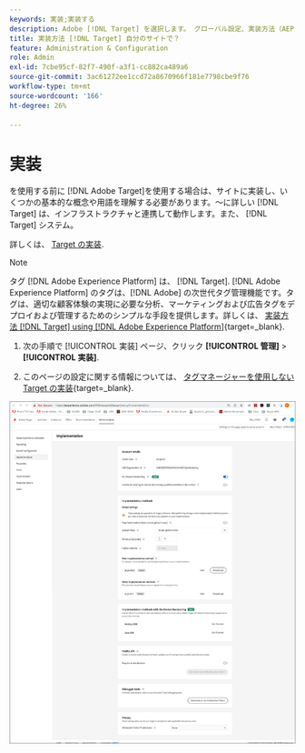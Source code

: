 ```yaml
---
keywords: 実装;実装する
description: Adobe [!DNL Target] を選択します。 グローバル設定、実装方法（AEP Web SDK または at.js）などを設定します。
title: 実装方法 [!DNL Target] 自分のサイトで？
feature: Administration & Configuration
role: Admin
exl-id: 7cbe95cf-82f7-490f-a3f1-cc882ca489a6
source-git-commit: 3ac61272ee1ccd72a8670966f181e7798cbe9f76
workflow-type: tm+mt
source-wordcount: '166'
ht-degree: 26%

---
```


# 実装

を使用する前に [!DNL Adobe Target]を使用する場合は、サイトに実装し、いくつかの基本的な概念や用語を理解する必要があります。～に詳しい [!DNL Target] は、インフラストラクチャと連携して動作します。また、 [!DNL Target] システム。

詳しくは、 [Target の実装](/help/main/c-implementing-target/implementing-target.md).

>[!NOTE]
>
>タグ [!DNL Adobe Experience Platform] は、 [!DNL Target]. [!DNL Adobe Experience Platform] のタグは、[!DNL Adobe] の次世代タグ管理機能です。タグは、適切な顧客体験の実現に必要な分析、マーケティングおよび広告タグをデプロイおよび管理するためのシンプルな手段を提供します。詳しくは、 [実装方法 [!DNL Target] using [!DNL Adobe Experience Platform]](https://developer.adobe.com/target/implement/client-side/atjs/how-to-deployatjs/implement-target-using-adobe-launch/){target=_blank}.

1. 次の手順で [!UICONTROL 実装] ページ、クリック **[!UICONTROL 管理]** > **[!UICONTROL 実装]**.

1. このページの設定に関する情報については、 [タグマネージャーを使用しない Target の実装](https://developer.adobe.com/target/implement/client-side/atjs/how-to-deployatjs/implement-target-without-a-tag-manager/){target=_blank}.

![実装ページ](/help/main/administrating-target/assets/implementation.png)
